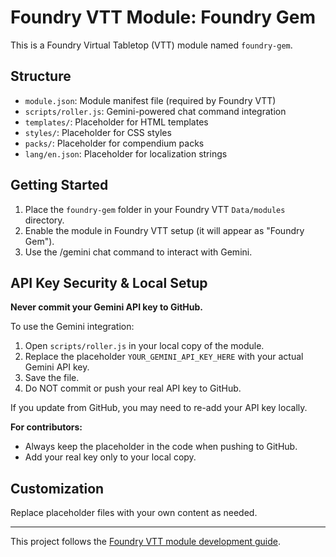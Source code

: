 # Foundry VTT Module: Foundry Gem

This is a Foundry Virtual Tabletop (VTT) module named `foundry-gem`.

## Structure
- `module.json`: Module manifest file (required by Foundry VTT)
- `scripts/roller.js`: Gemini-powered chat command integration
- `templates/`: Placeholder for HTML templates
- `styles/`: Placeholder for CSS styles
- `packs/`: Placeholder for compendium packs
- `lang/en.json`: Placeholder for localization strings


## Getting Started
1. Place the `foundry-gem` folder in your Foundry VTT `Data/modules` directory.
2. Enable the module in Foundry VTT setup (it will appear as "Foundry Gem").
3. Use the /gemini chat command to interact with Gemini.

## API Key Security & Local Setup

**Never commit your Gemini API key to GitHub.**

To use the Gemini integration:
1. Open `scripts/roller.js` in your local copy of the module.
2. Replace the placeholder `YOUR_GEMINI_API_KEY_HERE` with your actual Gemini API key.
3. Save the file.
4. Do NOT commit or push your real API key to GitHub.

If you update from GitHub, you may need to re-add your API key locally.

**For contributors:**
- Always keep the placeholder in the code when pushing to GitHub.
- Add your real key only to your local copy.

## Customization
Replace placeholder files with your own content as needed.

---

This project follows the [Foundry VTT module development guide](https://foundryvtt.com/article/module-development/).
